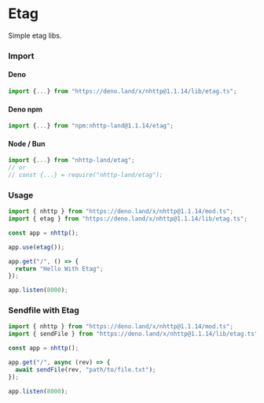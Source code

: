 # Etag
Simple etag libs.

### Import
#### Deno
```ts
import {...} from "https://deno.land/x/nhttp@1.1.14/lib/etag.ts";
```
#### Deno npm
```ts
import {...} from "npm:nhttp-land@1.1.14/etag";
```
#### Node / Bun
```ts
import {...} from "nhttp-land/etag";
// or
// const {...} = require("nhttp-land/etag");
```

### Usage
```ts
import { nhttp } from "https://deno.land/x/nhttp@1.1.14/mod.ts";
import { etag } from "https://deno.land/x/nhttp@1.1.14/lib/etag.ts";

const app = nhttp();

app.use(etag());

app.get("/", () => {
  return "Hello With Etag";
});

app.listen(8000);
```

### Sendfile with Etag
```ts
import { nhttp } from "https://deno.land/x/nhttp@1.1.14/mod.ts";
import { sendFile } from "https://deno.land/x/nhttp@1.1.14/lib/etag.ts";

const app = nhttp();

app.get("/", async (rev) => {
  await sendFile(rev, "path/to/file.txt");
});

app.listen(8000);
```